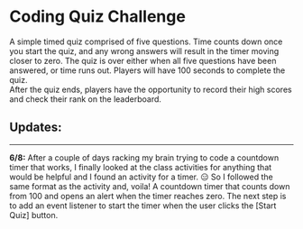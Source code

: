 # Coding Quiz Challenge
A simple timed quiz comprised of five questions. Time counts down once you start the quiz, and any wrong answers will result in the timer moving closer to zero. The quiz is over either when all five questions have been answered, or time runs out. Players will have 100 seconds to complete the quiz.
<br>
After the quiz ends, players have the opportunity to record their high scores and check their rank on the leaderboard.
<br>

<h2><b>Updates:</b></h2>
<hr/>
<p><b>6/8:</b> After a couple of days racking my brain trying to code a countdown timer that works, I finally looked at the class activities for anything that would be helpful and I found an activity for a timer. 😑 So I followed the same format as the activity and, voila! A countdown timer that counts down from 100 and opens an alert when the timer reaches zero. The next step is to add an event listener to start the timer when the user clicks the [Start Quiz] button.